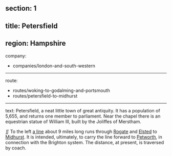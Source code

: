 section: 1
----
title: Petersfield
----
region: Hampshire
----
company:
- companies/london-and-south-western
----
route:
- routes/woking-to-godalming-and-portsmouth
- routes/petersfield-to-midhurst
----
text: Petersfield, a neat little town of great antiquity. It has a population of 5,655, and returns one member to parliament. Near the chapel there is an equestrian statue of William III, built by the Joliffes of Merstham.

&#8748; To the left [a line](/routes/petersfield-to-midhurst) about 9 miles long runs through [Rogate](/stations/rogate) and [Elsted](/stations/elsted) to [Midhurst](/stations/midhurst). It is intended, ultimately, to carry the line forward to [Petworth](/stations/petworth), in connection with the Brighton system. The distance, at present, is traversed by coach.
